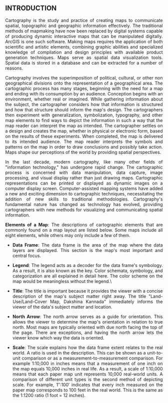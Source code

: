 ## INTRODUCTION<br>

<div style="text-align: justify">

Cartography is the study and practice of creating maps to communicate spatial, topographic and geographic information effectively. The traditional methods of mapmaking have now been replaced by digital systems capable of producing dynamic interactive maps that can be manipulated digitally. ArcGIS is one such software. Making maps requires the application of both scientific and artistic elements, combining graphic abilities and specialized knowledge of compilation and design principles with available product generation techniques. Maps serve as spatial data visualization tools. Spatial data is stored in a database and can be extracted for a number of reasons.

Cartography involves the superimposition of political, cultural, or other non geographical divisions onto the representation of a geographical area. The cartographic process has many stages, beginning with the need for a map and ending with its consumption by an audience. Conception begins with an environment, whether real or imagined. While gathering information about the subject, the cartographer considers how that information is structured and how that structure should inform the map's design. The cartographers then experiment with generalization, symbolization, typography, and other map elements to find ways to depict the information in such a way that the map reader can interpret the map as intended. The cartographer settles on a design and creates the map, whether in physical or electronic form, based on the results of these experiments. When completed, the map is delivered to its intended audience. The map reader interprets the symbols and patterns on the map in order to draw conclusions and possibly take action. Maps shape our perceptions of the world by providing spatial perspectives.     

In the last decade, modern cartography, like many other fields of "information technology," has undergone rapid change. The cartographic process is concerned with data manipulation, data capture, image processing, and visual display rather than just drawing maps. Cartographic representations can be printed or displayed as dynamic images on a computer display screen. Computer-assisted mapping systems have added a new and exciting dimension to cartographic techniques, necessitating the addition of new skills to traditional methodologies. Cartography's fundamental nature has changed as technology has evolved, providing cartographers with new methods for visualizing and communicating spatial information.

**Elements of a Map**: The descriptions of cartographic elements that are commonly found on a map layout are listed below. Some maps include all eight elements, while others may only include a few of them.

* **Data Frame**: The data frame is the area of the map where the data layers are displayed. This section is the map's most important and central focus.

* **Legend**: The legend acts as a decoder for the data frame's symbology. As a result, it is also known as the key. Color schemata, symbology, and categorization are all explained in detail here. The color scheme on the map would be meaningless without the legend.\

* **Title**: The title is important because it provides the viewer with a concise description of the map's subject matter right away. The title "Land-Use/Land-Cover Map, Dakshina Kannada" immediately informs the viewer of the data's subject matter and location.

* **North Arrow**: The north arrow serves as a guide for orientation. This allows the viewer to determine the map's orientation in relation to true north. Most maps are typically oriented with due north facing the top of the page. There are exceptions, and having the north arrow lets the viewer know which way the data is oriented.

* **Scale**: The scale explains how the data frame extent relates to the real world. A ratio is used in the description. This can be shown as a unit-to-unit comparison or as a measurement-to-measurement comparison. For example 1:10,000 in inches means that a measurement of one inch on the map equals 10,000 inches in real life. As a result, a scale of 1:10,000 means that each paper map unit represents 10,000 real-world units. A comparison of different unit types is the second method of depicting scale. For example, 1′′:100′ indicates that every inch measured on the paper map corresponds to 100 feet in the real world. This is the same as the 1:1200 ratio (1 foot = 12 inches).


</div>
